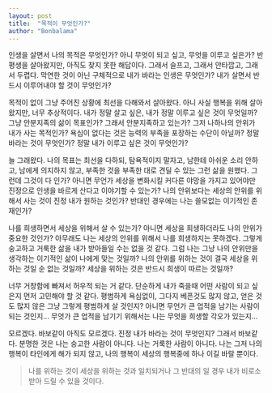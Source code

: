 ```yaml
---
layout: post
title:  "목적이 무엇인가?"
author: "Bonbalama"
---
```

인생을 살면서 나의 목적은 무엇인가? 아니 무엇이 되고 싶고, 무엇을 이루고 싶은가? 반평생을 살아왔지만, 아직도 찾지 못한 해답이다. 그래서 슬프고, 그래서 안타깝고, 그래서 두렵다. 막연한 것이 아닌 구체적으로 내가 바라는 인생은 무엇인가? 내가 살면서 반드시 이루어내야 할 것이 무엇인가? 

목적이 없이 그냥 주어진 상황에 최선을 다해와서 살아왔다. 아니 사실 행복을 위해 살아왔지만, 너무 추상적이다. 내가 정말 살고 싶은, 내가 정말 이루고 싶은 것이 무엇일까? 그냥 안분지족의 삶이 목표인가? 그래서 안분지족하고 있는가? 그저 나하나의 안위가 내가 사는 목적인가? 욕심이 없다는 것은 능력의 부족을 포장하는 수단이 아닐까? 정말 바라는 것이 무엇인가? 정말 내가 이루고 싶은 것이 무엇인가? 

늘 그래왔다. 나의 목표는 최선을 다하되, 탐욕적이지 말자고, 남한테 아쉬운 소리 안하고, 남에게 의지하지 않고, 부족한 것을 부족한 대로 견딜 수 있는 그런 삶을 원했다. 그런데 그것이 다 인가? 아니면 무언가 세상을 변화시킬 커다른 야망을 가지고 있어야만 진정으로 인생을 바르게 산다고 이야기할 수 있는가? 나의 안위보다는 세상의 안위를 위해서 사는 것이 진정 내가 원하는 것인가? 반대인 경우에는 나는 쓸모없는 이기적인 존재인가?

나를 희생하면서 세상을 위해서 살 수 있는가? 아니면 세상을 희생하더라도 나의 안위가 중요한 것인가? 아무래도 나는 세상의 안위를 위해서 나를 희생하지는 못하겠다. 그렇게 숭고하고 거룩한 삶을 내가 받아들일 수는 없을 것 같다. 그럼 나는 그냥 나의 안위만을 생각하는 이기적인 삶이 나에게 맞는 것일까? 나의 안위를 위하는 것이 결국 세상을 위하는 것일 순 없는 것일까? 세상을 위하는 것은 반드시 희생이 따르는 것일까?

너무 거창함에 빠져서 허우적 되는 거 같다. 단순하게 내가 죽을때 어떤 사람이 되고 싶은지 먼저 고민해야 할 것 같다. 평범하게 욕심없이,  그다지 베픈것도 많지 않고, 얻은 것도 많지 않은 그냥 그렇게 평범하게 살 것인지? 아니면 무언가 큰 업적을 남기는 사람이 되는 것인지...
무엇가 큰 업적을 남기기 위해서는 나는 무엇을 희생할 각오가 있는지...

모르겠다. 바보같이 아직도 모르겠다. 진정 내가 바라는 것이 무엇인지? 그래서 바보같다. 분명한 것은 나는 숭고한 사람이 아니다. 나는 거룩한 사람이 아니다. 나는 그저 나의 행복이 타인에게 해가 되지 않고, 나의 행복이 세상의 행복중에 하나 이길 바랄 뿐이다. 

> 나를 위하는 것이 세상을 위하는 것과 일치되거나 그 반대의 일 경우 내가 비로소 받아 드릴 수 있을 것이다. 
